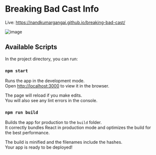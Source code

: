 # Breaking Bad Cast Info

Live: https://nandkumargangai.github.io/breaking-bad-cast/  

![image](https://user-images.githubusercontent.com/24850047/147854650-b9d2b74f-94e3-459d-bbf4-f90e9a43132a.png)


## Available Scripts

In the project directory, you can run:

### `npm start`

Runs the app in the development mode.<br />
Open [http://localhost:3000](http://localhost:3000) to view it in the browser.

The page will reload if you make edits.<br />
You will also see any lint errors in the console.

### `npm run build`

Builds the app for production to the `build` folder.<br />
It correctly bundles React in production mode and optimizes the build for the best performance.

The build is minified and the filenames include the hashes.<br />
Your app is ready to be deployed!
